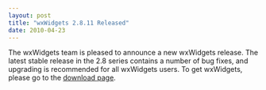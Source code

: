 ```yaml
---
layout: post
title: "wxWidgets 2.8.11 Released"
date: 2010-04-23
---
```


The wxWidgets team is pleased to announce a new wxWidgets release. The latest
stable release in the 2.8 series contains a number of bug fixes, and upgrading
is recommended for all wxWidgets users. To get wxWidgets, please go to the
[download page][1].

[1]: http://www.wxwidgets.org/downloads/